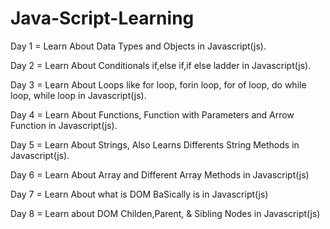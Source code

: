 # Java-Script-Learning

Day 1 = Learn About Data Types and Objects in Javascript(js).

Day 2 = Learn About Conditionals if,else if,if else ladder in Javascript(js).

Day 3 = Learn About Loops like for loop, forin loop, for of loop, do while loop, while loop in Javascript(js).

Day 4 = Learn About Functions, Function with Parameters and Arrow Function in Javascript(js). 

Day 5 = Learn About Strings, Also Learns Differents String Methods in Javascript(js).

Day 6 = Learn About Array and Different Array Methods in Javascript(js)

Day 7 = Learn About what is DOM BaSically is in Javascript(js)

Day 8 = Learn about DOM Childen,Parent, & Sibling Nodes in Javascript(js)
